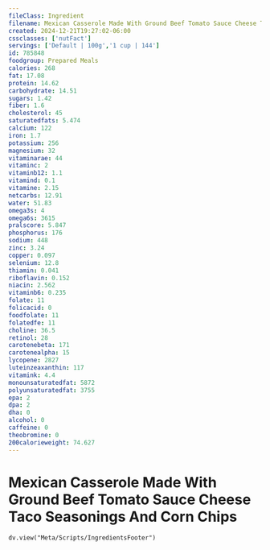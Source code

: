```yaml
---
fileClass: Ingredient
filename: Mexican Casserole Made With Ground Beef Tomato Sauce Cheese Taco Seasonings And Corn Chips
created: 2024-12-21T19:27:02-06:00
cssclasses: ['nutFact']
servings: ['Default | 100g','1 cup | 144']
id: 785848
foodgroup: Prepared Meals
calories: 268
fat: 17.08
protein: 14.62
carbohydrate: 14.51
sugars: 1.42
fiber: 1.6
cholesterol: 45
saturatedfats: 5.474
calcium: 122
iron: 1.7
potassium: 256
magnesium: 32
vitaminarae: 44
vitaminc: 2
vitaminb12: 1.1
vitamind: 0.1
vitamine: 2.15
netcarbs: 12.91
water: 51.83
omega3s: 4
omega6s: 3615
pralscore: 5.847
phosphorus: 176
sodium: 448
zinc: 3.24
copper: 0.097
selenium: 12.8
thiamin: 0.041
riboflavin: 0.152
niacin: 2.562
vitaminb6: 0.235
folate: 11
folicacid: 0
foodfolate: 11
folatedfe: 11
choline: 36.5
retinol: 28
carotenebeta: 171
carotenealpha: 15
lycopene: 2827
luteinzeaxanthin: 117
vitamink: 4.4
monounsaturatedfat: 5872
polyunsaturatedfat: 3755
epa: 2
dpa: 2
dha: 0
alcohol: 0
caffeine: 0
theobromine: 0
200calorieweight: 74.627
---
```


# Mexican Casserole Made With Ground Beef Tomato Sauce Cheese Taco Seasonings And Corn Chips

```dataviewjs
dv.view("Meta/Scripts/IngredientsFooter")
```